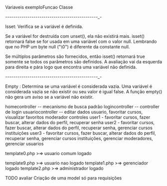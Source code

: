 Variaveis
exemploFuncao
Classe


_-_-_-_-_-_-_-_-_-_-_-_-_-_-_-_-_-_-_-_-_-_-_-_-_-_-_-_-_-_-_-_-_-_-_-_-_-_-_-_-_-_-_-_-_-_-_-

Isset: Verifica se a variável é definida.

Se a variável for destruída com unset(), ela não existirá mais. isset() retornará false se for usada em uma variável com o valor null. Lembrando que no PHP um byte null ("\0") é diferente da constante null.

Se múltiplos parâmetros são fornecidos, então isset() retornará true somente se todos os parâmetros são definidos. A avaliação vai da esquerda para direita e pára logo que encontra uma variável não definida. 



_-_-_-_-_-_-_-_-_-_-_-_-_-_-_-_-_-_-_-_-_-_-_-_-_-_-_-_-_-_-_-_-_-_-_-_-_-_-_-_-_-_-_-_-_-_-_-



Empty : Determina se uma variável é considerada vazia. Uma variável é considerada vazia se não existir ou seu valor é igual false. A função empty() não gera um aviso se a variável não existir. 




homecontroller -- mecanismo de busca padrão
logincontroller -- controller de login
usuariocontroller -- editar dados usuario, favoritar cursos, visualizar favoritos
moderador controles
user1 - favoritar cursos, fazer buscar, alterar dados do perfil, recuperar senha
user2 - favoritar cursos, fazer buscar, alterar dados do perfil, recuperar senha, gerenciar cursos instituições
user3 - favoritar cursos, fazer buscar, alterar dados do perfil, recuperar senha, gerenciar cursos instituições, gerenciar moderadores, gerenciar usuarios



template0.php >=> usuario comum logado


template9.php >=> usuario nao logado
template1.php >=> gerenciador logado
template2.php >=> administrador logado 
        
TODO avaliar Criação de uma model só para requisições